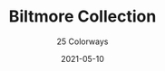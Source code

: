 ---
image_primary: "img/product_main_10_(1)_biltmore.jpg"
image_secondary: "img/colorway_10_(1)_BILTMORECOLLECTION_MUSHROOM.jpg"
description: "It%20might%20be%20suggested%20that%20suede%20is%20the%20best%20%u201Cpart%u201D%20of%20leather.%20Warm%2C%20handsome%2C%20richly%20historic%2C%20it%20behaves%20magically%20to%20touch%20as%20it%20creates%20its%20own%20pattern%20within%20the%20direction%20of%20the%20nap.%20It%20might%20also%20be%20suggested%2C%20strongly%2C%20that%20engineered%20suede%20outdoes%20real%20suede.%20They%20both%20age%20beautifully%3B%20there%20is%20no%20doubt.%20But%20technology%20favors%20the%20engineered%20suede.%20BILTMORE%20COLLECTION%20has%20a%20stronger%20and%20fuller%20color%20consistency%20across%20product%2C%20as%20well%20as%20a%20better%20ability%20to%20warrant%A0performance.%20And%20unlike%20real%20suede%2C%20stains%20%u201Clift%u201D%20easier%20and%20better%20on%20BILTMORE%20COLLECTION.%A0"
tags: 
  - "Textiles"
designer: "Joseph Noble"
href: "https://www.josephnoble.com/collections/biltmore-collection/"
title: "Biltmore Collection"
subtitle: "25 Colorways"
category: "Textiles"
manufacturer: "Joseph Noble"
slug: "/manufacturers/joseph-noble/textiles/joseph-noble-biltmore-collection"
date: "2021-05-10"
---